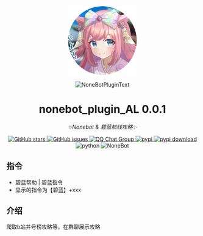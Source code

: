 <div align="center">
  <img src="https://raw.githubusercontent.com/Agnes4m/nonebot_plugin_l4d2_server/main/image/logo.png" width="180" height="180"  alt="AgnesDigitalLogo">
  <br>
  <p><img src="https://s2.loli.net/2022/06/16/xsVUGRrkbn1ljTD.png" width="240" alt="NoneBotPluginText"></p>
</div>

<div align="center">

# nonebot_plugin_AL 0.0.1

_✨Nonebot & 碧蓝航线攻略✨_

<a href="https://github.com/Agnes4m/nonebot_plugin_AL/stargazers">
        <img alt="GitHub stars" src="https://img.shields.io/github/stars/Agnes4m/nonebot_plugin_AL" alt="stars">
</a>
<a href="https://github.com/Agnes4m/nonebot_plugin_AL/issues">
        <img alt="GitHub issues" src="https://img.shields.io/github/issues/Agnes4m/nonebot_plugin_AL" alt="issues">
</a>
<a href="https://jq.qq.com/?_wv=1027&k=HdjoCcAe">
        <img src="https://img.shields.io/badge/QQ%E7%BE%A4-399365126-orange?style=flat-square" alt="QQ Chat Group">
</a>
<a href="https://pypi.python.org/pypi/nonebot_plugin_AL">
        <img src="https://img.shields.io/pypi/v/nonebot_plugin_AL.svg" alt="pypi">
</a>
<a href="https://pypi.python.org/pypi/nonebot_plugin_AL">
    <img src="https://img.shields.io/pypi/dm/nonebot_plugin_AL" alt="pypi download">
</a>
    <img src="https://img.shields.io/badge/python-3.9+-blue.svg" alt="python">
    <img src="https://img.shields.io/badge/nonebot-2.0.0rc3-red.svg" alt="NoneBot">

</div>

## 指令

- 碧蓝帮助 | 碧蓝指令
- 显示的指令为【碧蓝】+xxx

## 介绍

爬取b站井号榜攻略等，在群聊展示攻略